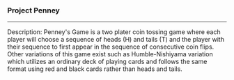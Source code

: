 ### Project Penney
-----

Description:
Penney's Game is a two plater coin tossing game where each player will choose a sequence of heads (H) and tails (T) and the player with their sequence to first appear in the sequence of consecutive coin flips. Other variations of this game exist such as Humble-Nishiyama variation which utilizes an ordinary deck of playing cards and follows the same format using red and black cards rather than heads and tails. 

